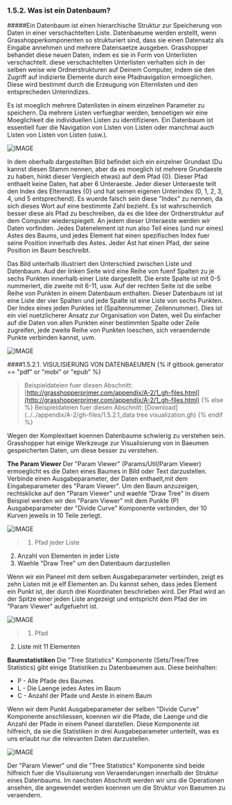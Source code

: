 ﻿### 1.5.2. Was ist ein Datenbaum?

#####Ein Datenbaum ist einen hierarchische Struktur zur Speicherung von Daten in einer verschachtelten Liste. Datenbaeume werden erstellt, wenn Grasshopperkomponenten so strukturiert sind, dass sie einen Datensatz als Eingabe annehmen und mehrere Datensaetze ausgeben. Grasshopper behandet diese neuen Daten, indem es sie in Form von Unterlisten verschachtelt. diese verschachtelten Unterlisten verhalten sich in der selben weise wie Ordnerstrukturen auf Deinem Computer, indem sie den Zugriff auf indizierte Elemente durch eine Pfadnavigation ermoeglichen. Diese wird bestimmt durch die Erzeugung von Elternlisten und den entsprecheden Unterindizes.

Es ist moeglich mehrere Datenlisten in einem einzelnen Parameter zu speichern. Da mehrere Listen verfuegbar werden, benoetigen wir eine Moeglichkeit die individuellen Listen zu identifizieren. Ein Datenbaum ist essentiell fuer die Navigation von Listen von Listen oder manchmal auch Listen von Listen von Listen (usw.).

![IMAGE](images/1-5-2/1-5-2_001-data-tree.png)

In dem oberhalb dargestellten Bild befindet sich ein einzelner Grundast (Du kannst diesen Stamm nennen, aber da es moeglich ist mehrere Grundaeste zu haben, hinkt dieser Vergleich etwas) auf dem Pfad {0}. Dieser Pfad enthaelt keine Daten, hat aber 6 Unteraeste. Jeder dieser Unteraeste teilt den Index des Elternastes {0} und hat seinen eigenen Unterindex  (0, 1, 2, 3, 4, und 5 entsprechend). Es wuerde falsch sein diese "Index" zu nennen, da sich dieses Wort auf eine bestimmte Zahl bezieht. Es ist wahrscheinlich besser diese als Pfad zu beschreiben, da es die Idee der Ordnerstruktur auf dem Computer wiederspiegelt. An jedem dieser Unteraeste werden wir Daten vorfinden. Jedes Datenelement ist nun also Teil eines (und nur eines) Astes des Baums, und jedes Element hat einen spezifischen Index fuer seine Position innerhalb des Astes. Jeder Ast hat einen Pfad, der seine Position im Baum beschreibt.

Das Bild unterhalb illustriert den Unterschied zwischen Liste und Datenbaum. Aud der linken Seite wird eine Reihe von fuenf Spalten zu je sechs Punkten innerhalb einer Liste dargestellt. Die erste Spalte ist mit 0-5 nummeriert, die zweite mit 6-11, usw. Auf der rechten Seite ist die selbe Reihe  von Punkten in einem Datenbaum enthalten. Dieser Datenbaum ist ist eine Liste der vier Spalten und jede Spalte ist eine Liste von sechs Punkten. Der Index eines jeden Punktes ist (Spaltennummer, Zeilennummer). Dies ist ein viel nuetzlicherer Ansatz zur Organisation von Daten, weil Du einfacher auf die Daten von allen Punkten einer bestimmten Spalte oder Zeile zugreifen, jede zweite Reihe von Punkten loeschen, sich veraendernde Punkte verbinden kannst, uvm.

![IMAGE](images/1-5-2/1-5-2_002-list-data-tree.png)

####1.5.2.1. VISULISIERUNG VON DATENBAEUMEN
{% if gitbook.generator == "pdf" or "mobi" or "epub" %}
>Beispieldateien fuer diesen Abschnitt: [http://grasshopperprimer.com/appendix/A-2/1_gh-files.html](http://grasshopperprimer.com/appendix/A-2/1_gh-files.html)
{% else %}
>Beispieldateien fuer diesen Abschnitt: [Download](../../appendix/A-2/gh-files/1.5.2.1_data tree visualization.gh)
{% endif %}

Wegen der Komplexitaet koennen Datenbaume schwierig zu verstehen sein. Grasshopper hat einige Werkzeuge zur Visualisierung von in Baeumen gespeicherten Daten, um diese besser zu verstehen.

**The Param Viewer**
Der "Param Viewer" (Params/Util/Param Viewer) ermoeglicht es die Daten eines Baumes in Bild oder Text darzustellen. Verbinde einen Ausgabeparameter, der Daten enthaelt,mit dem Eingabeparameter des "Param Viewer". Um den Baum anzuzeigen, rechtsklicke auf den "Param Viewer" und waehle “Draw Tree" In disem Beispiel werden wir den "Param Viewer" mit dem Punkte (P) Ausgabeparameter der "Divide Curve" Komponente verbinden, der 10 Kurven jeweils in 10 Teile zerlegt.

![IMAGE](images/1-5-2/1-5-2_003-param-viewer.png)
>1. Pfad jeder Liste
2. Anzahl von Elementen in jeder Liste
3. Waehle "Draw Tree" um den Datenbaum darzustellen

Wenn wir ein Paneel mit dem selben Ausgabeparameter verbinden, zeigt es zehn Listen mit je elf Elementen an. Du kannst sehen, dass jedes Element ein Punkt ist, der durch drei Koordinaten beschrieben wird. Der Pfad wird an der Spitze einer jeden Liste angezeigt und entspricht dem Pfad der im "Param Viewer" aufgefuehrt ist.

![IMAGE](images/1-5-2/1-5-2_004-panel-display.png)
>1. Pfad
2. Liste mit 11 Elementen

**Baumstatistiken**
Die "Tree Statistics" Komponente (Sets/Tree/Tree Statistics) gibt einige Statistiken zu Datenbaeumen aus. Diese beinhalten:
* P - Alle Pfade des Baumes
* L - Die Laenge jedes Astes im Baum
* C - Anzahl der Pfade und Aeste in einem Baum

Wenn wir dem Punkt Ausgabeparameter der selben "Divide Curve" Komponente anschliessen, koennen wir die Pfade, die Laenge und die Anzahl der Pfade in einem Paneel darstellen. Diese Komponente ist hilfreich, da sie die Statistiken in drei Ausgabeparameter unterteilt, was es uns erlaubt nur die relevanten Daten darzustellen.

![IMAGE](images/1-5-2/1-5-2_005-tree-stats.png)

Der "Param Viewer" und die "Tree Statistics" Komponente sind beide hilfreich fuer die Visulisierung von Veraenderungen innerhalb der Struktur eines Datenbaums. Im naechsten Abschnitt werden wir uns die Operationen ansehen, die angewendet werden koennen um die Struktur von Baeumen zu veraendern.